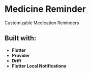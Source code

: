 # Medicine Reminder

Customizable Medication Reminders

## Built with:
* __Flutter__ 
* __Provider__ 
* __Drift__
* __Flutter Local Notifications__
